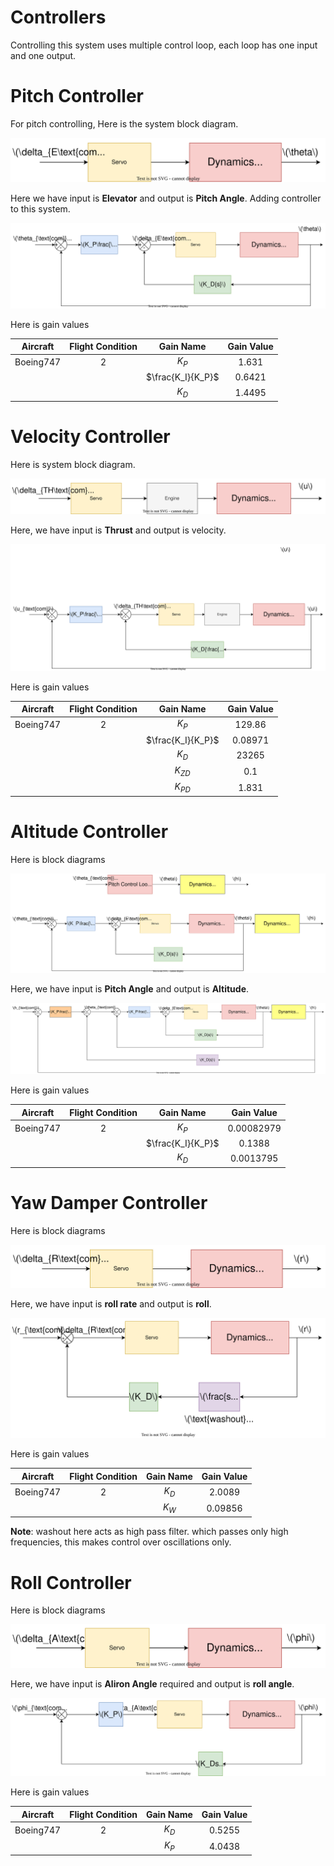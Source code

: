 # Controllers

Controlling this system uses multiple control loop, each loop has one input and one output.

# Pitch Controller

For pitch controlling, Here is the system block diagram.

![Pitch Block Diagram](../Images/PitchBD.svg)

Here we have input is **Elevator** and output is **Pitch Angle**. Adding controller to this system.

![Pitch Controller](../Images/PitchController.svg)

Here is gain values

| Aircraft  | Flight Condition |     Gain Name     | Gain Value |
| :-------: | :--------------: | :---------------: | :--------: |
| Boeing747 |        2         |       $K_P$       |   1.631    |
|           |                  | $\frac{K_I}{K_P}$ |   0.6421   |
|           |                  |       $K_D$       |   1.4495   |


# Velocity Controller

Here is system block diagram.

![Velocity Block Diagram](../Images/VelocityBD.svg)

Here, we have input is **Thrust** and output is velocity.

![Velocity Controller](../Images/VelocityController.svg)

Here is gain values

| Aircraft  | Flight Condition |     Gain Name     | Gain Value |
| :-------: | :--------------: | :---------------: | :--------: |
| Boeing747 |        2         |       $K_P$       |   129.86   |
|           |                  | $\frac{K_I}{K_P}$ |  0.08971   |
|           |                  |       $K_D$       |   23265    |
|           |                  |     $K_{ZD}$      |    0.1     |
|           |                  |     $K_{PD}$      |   1.831    |

# Altitude Controller

Here is block diagrams

![Altitude Block Diagram](../Images/AltitudeBD.svg)

Here, we have input is **Pitch Angle** and output is **Altitude**.

![Altitude Controller](../Images/AltitudeController.svg)

Here is gain values

| Aircraft  | Flight Condition |     Gain Name     | Gain Value |
| :-------: | :--------------: | :---------------: | :--------: |
| Boeing747 |        2         |       $K_P$       | 0.00082979 |
|           |                  | $\frac{K_I}{K_P}$ |   0.1388   |
|           |                  |       $K_D$       | 0.0013795  |


# Yaw Damper Controller

Here is block diagrams

![Yaw Block Diagram](../Images/YawBD.svg)

Here, we have input is **roll rate** and output is **roll**.

![Yaw Controller](../Images/YawController.svg)

Here is gain values

| Aircraft  | Flight Condition | Gain Name | Gain Value |
| :-------: | :--------------: | :-------: | :--------: |
| Boeing747 |        2         |   $K_D$   |   2.0089   |
|           |                  |   $K_W$   |  0.09856   |


**Note**: washout here acts as high pass filter. which passes only high frequencies, this makes control over oscillations only. 

# Roll Controller

Here is block diagrams

![Roll Block Diagram](../Images/RollBD.svg)

Here, we have input is **Aliron Angle** required and output is **roll angle**.

![Yaw Controller](../Images/RollController.svg)

Here is gain values

| Aircraft  | Flight Condition | Gain Name | Gain Value |
| :-------: | :--------------: | :-------: | :--------: |
| Boeing747 |        2         |   $K_D$   |   0.5255   |
|           |                  |   $K_P$   |  4.0438   |